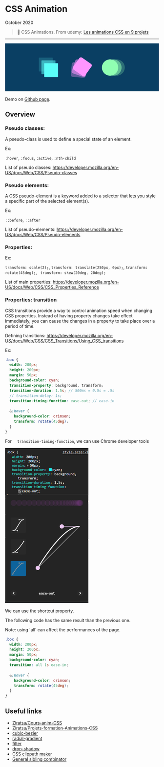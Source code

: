 # CSS Animation



October 2020

> 🔨  CSS Animations. From udemy: [Les animations CSS en 9 projets](https://www.udemy.com/course/les-animations-css-en-9-projets/) 

* * *

![logo](_readme-img/logo.png)



Demo on [Github page](https://raigyo.github.io/css-animations/).

## Overview

### Pseudo classes:

A pseudo-class is used to define a special state of an element.

Ex: 

`:hover`, `:focus`,  `:active`, `:nth-child`

List of pseudo classes: https://developer.mozilla.org/en-US/docs/Web/CSS/Pseudo-classes

### Pseudo elements:

A CSS pseudo-element is a keyword added to a selector that lets you style a specific part of the selected element(s).

Ex:

`::before`, `::after`

List of pseudo-elements: https://developer.mozilla.org/en-US/docs/Web/CSS/Pseudo-elements

### Properties:

Ex:

 `transform: scale(2);`, `transform: translate(250px, 0px);`, `transform: rotate(45deg);`, ` transform: skew(20deg, 20deg);`

List of main properties: https://developer.mozilla.org/en-US/docs/Web/CSS/CSS_Properties_Reference

### Properties: transition

CSS transitions provide a way to control animation speed when changing CSS properties. Instead of having property changes take effect immediately, you can cause the changes in a property to take place over a period of time.

Defining transitions: https://developer.mozilla.org/en-US/docs/Web/CSS/CSS_Transitions/Using_CSS_transitions

Ex:

````scss
.box {
  width: 200px;
  height: 200px;
  margin: 50px;
  background-color: cyan;
  transition-property: background, transform;
  transition-duration: 1.5s; // 500ms = 0.5s = .5s
  // transition-delay: 1s;
  transition-timing-function: ease-out; // ease-in

  &:hover {
    background-color: crimson;
    transform: rotate(45deg);
  }
}
````

For `  transition-timing-function`, we can use Chrome developer tools

![capture](_readme-img/bezier-01.PNG)

We can use the shortcut property.

The following code has the same result than the previous one.

Note: using 'all' can affect the performances of the page.

````scss
.box {
  width: 200px;
  height: 200px;
  margin: 50px;
  background-color: cyan;
  transition: all 1s ease-in;

  &:hover {
    background-color: crimson;
    transform: rotate(45deg);
  }
}
````



## Useful links

- [Ziratsu/Cours-anim-CSS](https://github.com/Ziratsu/Cours-anim-CSS)
- [Ziratsu/Projets-formation-Animations-CSS](https://github.com/Ziratsu/Projets-formation-Animations-CSS)
- [cubic-bezier](https://cubic-bezier.com/)
- [radial-gradient](https://developer.mozilla.org/en-US/docs/Web/CSS/radial-gradient)
- [filter](https://developer.mozilla.org/en-US/docs/Web/CSS/filter)
- [drop-shadow](https://developer.mozilla.org/en-US/docs/Web/CSS/filter-function/drop-shadow)
- [CSS clippath maker](https://bennettfeely.com/clippy/)
- [General sibling combinator](https://developer.mozilla.org/en-US/docs/Web/CSS/General_sibling_combinator)
